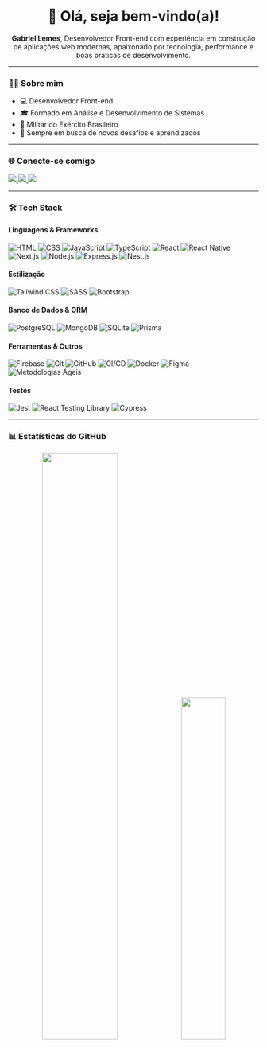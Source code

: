 <h1 align="center">👋 Olá, seja bem-vindo(a)!</h1>

<p align="center">
  <strong>Gabriel Lemes</strong>, Desenvolvedor Front-end com experiência em construção de aplicações web modernas, 
  apaixonado por tecnologia, performance e boas práticas de desenvolvimento.
</p>

---

### 👨‍💻 Sobre mim
- 💻 Desenvolvedor Front-end  
- 🎓 Formado em Análise e Desenvolvimento de Sistemas  
- 🔰 Militar do Exército Brasileiro  
- 🚀 Sempre em busca de novos desafios e aprendizados

---

### 🌐 Conecte-se comigo

<p>
  <a href="https://gabrielmlemes.vercel.app/" target="_blank">
    <img src="https://img.shields.io/badge/Portfólio-3423A6?style=for-the-badge&logo=Google-Chrome&logoColor=white"/>
  </a>
  <a href="https://www.linkedin.com/in/gabrielmlemes/" target="_blank">
    <img src="https://img.shields.io/badge/LinkedIn-0077B5?style=for-the-badge&logo=Linkedin&logoColor=white"/>
  </a>
  <a href="mailto:g.moreiralemess@gmail.com">
    <img src="https://img.shields.io/badge/Gmail-D14836?style=for-the-badge&logo=Gmail&logoColor=white"/>
  </a>
</p>

---

### 🛠 Tech Stack

#### **Linguagens & Frameworks**
![HTML](https://img.shields.io/badge/HTML5-333333?style=flat&logo=html5)
![CSS](https://img.shields.io/badge/CSS3-333333?style=flat&logo=css3&logoColor=1572B6)
![JavaScript](https://img.shields.io/badge/JavaScript-333333?style=flat&logo=javascript)
![TypeScript](https://img.shields.io/badge/TypeScript-333333?style=flat&logo=typescript)
![React](https://img.shields.io/badge/React-333333?style=flat&logo=react)
![React Native](https://img.shields.io/badge/React%20Native-333333?style=flat&logo=react)
![Next.js](https://img.shields.io/badge/Next.js-333333?style=flat&logo=next.js)
![Node.js](https://img.shields.io/badge/Node.js-333333?style=flat&logo=node.js)
![Express.js](https://img.shields.io/badge/Express.js-333333?style=flat&logo=express)
![Nest.js](https://img.shields.io/badge/Nest.js-333333?style=flat&logo=nestjs)

#### **Estilização**
![Tailwind CSS](https://img.shields.io/badge/TailwindCSS-333333?style=flat&logo=tailwindcss)
![SASS](https://img.shields.io/badge/SASS-333333?style=flat&logo=sass)
![Bootstrap](https://img.shields.io/badge/Bootstrap-333333?style=flat&logo=bootstrap)

#### **Banco de Dados & ORM**
![PostgreSQL](https://img.shields.io/badge/PostgreSQL-333333?style=flat&logo=postgresql)
![MongoDB](https://img.shields.io/badge/MongoDB-333333?style=flat&logo=mongodb)
![SQLite](https://img.shields.io/badge/SQLite-333333?style=flat&logo=sqlite)
![Prisma](https://img.shields.io/badge/Prisma-333333?style=flat&logo=prisma)

#### **Ferramentas & Outros**
![Firebase](https://img.shields.io/badge/Firebase-333333?style=flat&logo=firebase)
![Git](https://img.shields.io/badge/Git-333333?style=flat&logo=git)
![GitHub](https://img.shields.io/badge/GitHub-333333?style=flat&logo=github)
![CI/CD](https://img.shields.io/badge/CI%2FCD-333333?style=flat&logo=githubactions)
![Docker](https://img.shields.io/badge/Docker-333333?style=flat&logo=docker)
![Figma](https://img.shields.io/badge/Figma-333333?style=flat&logo=figma)
![Metodologias Ágeis](https://img.shields.io/badge/Agile-333333?style=flat&logo=scrumalliance)

#### **Testes**
![Jest](https://img.shields.io/badge/Jest-333333?style=flat&logo=jest)
![React Testing Library](https://img.shields.io/badge/React%20Testing%20Library-333333?style=flat&logo=testinglibrary)
![Cypress](https://img.shields.io/badge/Cypress-333333?style=flat&logo=cypress)

---

### 📊 Estatísticas do GitHub
<p align="center">
  <img width="55%" src="https://github-readme-stats.vercel.app/api?username=gabrielmlemes&show_icons=true&theme=highcontrast&include_all_commits=true&count_private=true"/>
  <img width="42%" src="https://github-readme-stats.vercel.app/api/top-langs/?username=gabrielmlemes&layout=compact&langs_count=7&theme=highcontrast"/>
</p>

